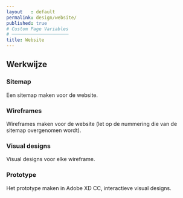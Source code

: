 ```yaml
---
layout   : default
permalink: design/website/
published: true
# Custom Page Variables
# ─────────────────────
title: Website
---
```

Werkwijze
----------
### Sitemap

Een sitemap maken voor de website. 

### Wireframes

Wireframes maken voor de website (let op de nummering die van de sitemap overgenomen wordt). 

### Visual designs

Visual designs voor elke wireframe. 

### Prototype

Het prototype maken in Adobe XD CC, interactieve visual designs.

